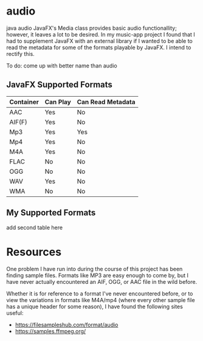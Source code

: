 # audio
java audio
JavaFX's Media class provides basic audio functionallity; however, it leaves a lot to be desired. In my music-app project I found that I had to supplement JavaFX with an external library if I wanted to be able to read the metadata for some of the formats playable by JavaFX. I intend to rectify this.

To do: come up with better name than audio

## JavaFX Supported Formats
| Container | Can Play | Can Read Metadata |
| :- | :- | :- |
| AAC | Yes | No |
| AIF(F) | Yes | No |
| Mp3 | Yes | Yes |
| Mp4 | Yes | No |
| M4A | Yes | No |
| FLAC | No | No |
| OGG| No | No |
| WAV | Yes | No |
| WMA | No | No |

## My Supported Formats
add second table here

# Resources
One problem I have run into during the course of this project has been finding sample files. Formats like MP3 are easy enough to come by, but I have never actually encountered an AIF, OGG, or AAC file in the wild before. 

Whether it is for reference to a format I've never encountered before, or to view the variations in formats like M4A/mp4 (where every other sample file has a unique header for some reason), I have found the following sites useful:
* https://filesampleshub.com/format/audio
* https://samples.ffmpeg.org/
